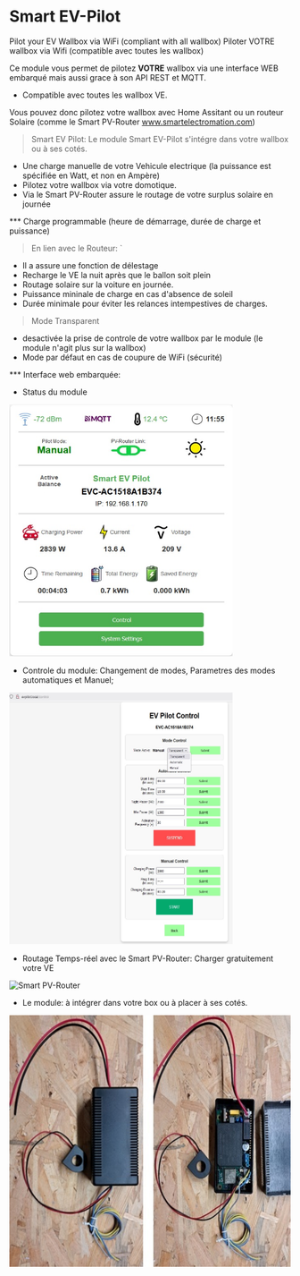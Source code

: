 # Smart EV-Pilot
Pilot your EV Wallbox via WiFi (compliant with all wallbox)
Piloter VOTRE wallbox via Wifi (compatible avec toutes les wallbox)

Ce module vous permet de pilotez <b>VOTRE</b> wallbox via une interface WEB embarqué mais aussi grace à son API REST et MQTT.
- Compatible avec toutes les wallbox VE.

Vous pouvez donc pilotez votre wallbox avec Home Assitant ou un routeur Solaire (comme le Smart PV-Router www.smartelectromation.com)
<br>

> Smart EV Pilot: Le module Smart EV-Pilot s'intégre dans votre wallbox ou à ses cotés. 
- Une charge manuelle de votre Vehicule electrique (la puissance est spécifiée en Watt, et non en Ampère)
- Pilotez votre wallbox via votre domotique.
- Via le Smart PV-Router assure le routage de votre surplus solaire en journée 
  
*** Charge programmable (heure de démarrage, durée de charge et puissance)

> En lien avec le Routeur: `
- Il a assure une fonction de délestage
- Recharge le VE la nuit après que le ballon soit plein
- Routage solaire sur la voiture en journée.
- Puissance mininale de charge en cas d'absence de soleil
- Durée minimale pour éviter les relances intempestives de charges.

> Mode Transparent
- desactivée la prise de controle de votre wallbox par le module (le module n'agit plus sur la wallbox)
- Mode par défaut en cas de coupure de WiFi (sécurité)

 *** Interface web embarquée:
 - Status du module
<img src="https://github.com/loraraspi91/EV-Pilot/blob/main/MainScreen.jpg" alt="Smart PV-Router" width="400" height="450">

- Controle du module: Changement de modes, Parametres des modes automatiques et Manuel;
<img src="https://github.com/loraraspi91/EV-Pilot/blob/main/Control.jpg" alt="Smart PV-Router" width="400" height="450">


- Routage Temps-réel avec le Smart PV-Router: Charger gratuitement votre VE 
<img src="https://github.com/loraraspi91/EV-Pilot/blob/main/router.jpg" alt="Smart PV-Router" width="400" height="450">

- Le module: à intégrer dans votre box ou à placer à ses cotés.
<img src="https://github.com/loraraspi91/EV-Pilot/blob/main/coffret.jpg" alt="Smart PV-Router" width="600" height="450">
